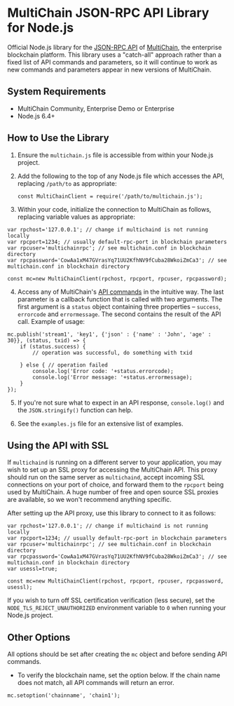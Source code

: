 MultiChain JSON-RPC API Library for Node.js
===========================================

Official Node.js library for the [JSON-RPC API](https://www.multichain.com/developers/json-rpc-api/) of [MultiChain](https://www.multichain.com/), the enterprise blockchain platform. This library uses a "catch-all" approach rather than a fixed list of API commands and parameters, so it will continue to work as new commands and parameters appear in new versions of MultiChain.


System Requirements
-------------------

* MultiChain Community, Enterprise Demo or Enterprise
* Node.js 6.4+


How to Use the Library
----------------------

1. Ensure the `multichain.js` file is accessible from within your Node.js project.

2. Add the following to the top of any Node.js file which accesses the API, replacing `/path/to` as appropriate:

	`const MultiChainClient = require('/path/to/multichain.js');`
	
3. Within your code, initialize the connection to MultiChain as follows, replacing variable values as appropriate:

```	
var rpchost='127.0.0.1'; // change if multichaind is not running locally
var rpcport=1234; // usually default-rpc-port in blockchain parameters
var rpcuser='multichainrpc'; // see multichain.conf in blockchain directory
var rpcpassword='CowAa1xM47GVrasYq71UU2KfhNV9fCuba28WkoiZmCa3'; // see multichain.conf in blockchain directory

const mc=new MultiChainClient(rpchost, rpcport, rpcuser, rpcpassword);
```

4. Access any of MultiChain's [API commands](https://www.multichain.com/developers/json-rpc-api/) in the intuitive way. The last parameter is a callback function that is called with two arguments. The first argument is a `status` object containing three properties – `success`, `errorcode` and `errormessage`. The second contains the result of the API call. Example of usage:

```
mc.publish('stream1', 'key1', {'json' : {'name' : 'John', 'age' : 30}}, (status, txid) => {
	if (status.success) {
		// operation was successful, do something with txid

	} else { // operation failed
		console.log('Error code: '+status.errorcode);
		console.log('Error message: '+status.errormessage);
	}
});
```

5. If you're not sure what to expect in an API response, `console.log()` and the `JSON.stringify()` function can help.

6. See the `examples.js` file for an extensive list of examples.


Using the API with SSL
----------------------

If `multichaind` is running on a different server to your application, you may wish to set up an SSL proxy for accessing the MultiChain API. This proxy should run on the same server as `multichaind`, accept incoming SSL connections on your port of choice, and forward them to the `rpcport` being used by MultiChain. A huge number of free and open source SSL proxies are available, so we won't recommend anything specific.

After setting up the API proxy, use this library to connect to it as follows:

```
var rpchost='127.0.0.1'; // change if multichaind is not running locally
var rpcport=1234; // usually default-rpc-port in blockchain parameters
var rpcuser='multichainrpc'; // see multichain.conf in blockchain directory
var rpcpassword='CowAa1xM47GVrasYq71UU2KfhNV9fCuba28WkoiZmCa3'; // see multichain.conf in blockchain directory
var usessl=true;

const mc=new MultiChainClient(rpchost, rpcport, rpcuser, rpcpassword, usessl);
```

If you wish to turn off SSL certification verification (less secure), set the `NODE_TLS_REJECT_UNAUTHORIZED` environment variable to `0` when running your Node.js project.


Other Options
-------------

All options should be set after creating the `mc` object and before sending API commands.

* To verify the blockchain name, set the option below. If the chain name does not match, all API commands will return an error.

```
mc.setoption('chainname', 'chain1');
```
